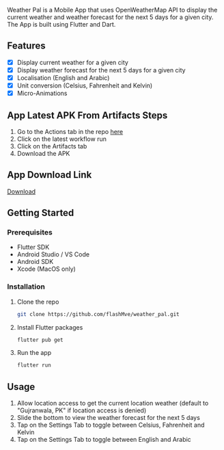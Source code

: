Weather Pal is a Mobile App that uses OpenWeatherMap API to display the current weather and weather forecast for the next 5 days for a given city. 
The App is built using Flutter and Dart. 


## Features
- [x] Display current weather for a given city
- [x] Display weather forecast for the next 5 days for a given city
- [x] Localisation (English and Arabic)
- [x] Unit conversion (Celsius, Fahrenheit and Kelvin)
- [x] Micro-Animations

## App Latest APK From Artifacts Steps

1. Go to the Actions tab in the repo [here](https://github.com/flashMve/weather_pal/actions)
2. Click on the latest workflow run
3. Click on the Artifacts tab
4. Download the APK


## App Download Link

[Download](https://drive.google.com/drive/folders/1g5MZbqDlStBLRES8rpyZvPZQmrk322Tn)



## Getting Started

### Prerequisites

- Flutter SDK
- Android Studio / VS Code
- Android SDK
- Xcode (MacOS only)

### Installation

1. Clone the repo
   ```sh
   git clone https://github.com/flashMve/weather_pal.git
    ```
2. Install Flutter packages
    ```sh
    flutter pub get
    ```
3. Run the app
    ```sh
    flutter run
    ```
## Usage

1. Allow location access to get the current location weather (default to "Gujranwala, PK" if location access is denied)
2. Slide the bottom to view the weather forecast for the next 5 days
3. Tap on the Settings Tab to toggle between Celsius, Fahrenheit and Kelvin
4. Tap on the Settings Tab to toggle between English and Arabic





